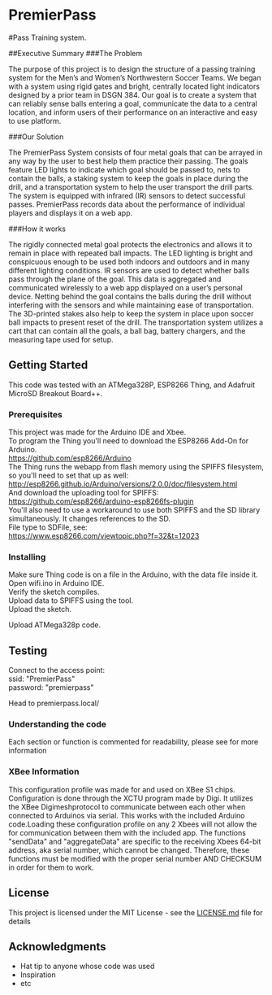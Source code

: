 # PremierPass
#Pass Training system.

##Executive Summary
###The Problem

The purpose of this project is to design the structure of a passing training system for the Men’s and Women’s Northwestern Soccer Teams. We began with a system using rigid gates and bright, centrally located light indicators designed by a prior team in DSGN 384. Our goal is to create a system that can reliably sense balls entering a goal, communicate the data to a central location, and inform users of their performance on an interactive and easy to use platform.  

###Our Solution  

The PremierPass System consists of four metal goals that can be arrayed in any way by the user to best help them practice their passing. The goals feature LED lights to indicate which goal should be passed to, nets to contain the balls, a staking system to keep the goals in place during the drill, and a transportation system to help the user transport the drill parts. The system is equipped with infrared (IR) sensors to detect successful passes. PremierPass records data about the performance of individual players and displays it on a web app.  

###How it works  

The rigidly connected metal goal protects the electronics and allows it to remain in place with repeated ball impacts. The LED lighting is bright and conspicuous enough to be used both indoors and outdoors and in many different lighting conditions. IR sensors are used to detect whether balls pass through the plane of the goal. This data is aggregated and communicated wirelessly to a web app displayed on a user’s personal device. Netting behind the goal contains the balls during the drill without interfering with the sensors and while maintaining ease of transportation. The 3D-printed stakes also help to keep the system in place upon soccer ball impacts to present reset of the drill. The transportation system utilizes a cart that can contain all the goals, a ball bag, battery chargers, and the measuring tape used for setup.  


## Getting Started

This code was tested with an ATMega328P, ESP8266 Thing, and Adafruit MicroSD Breakout Board++.

### Prerequisites

This project was made for the Arduino IDE and Xbee.  
To program the Thing you'll need to download the ESP8266 Add-On for Arduino.  
https://github.com/esp8266/Arduino  
The Thing runs the webapp from flash memory using the SPIFFS filesystem, so you'll need to set that up as well:   
http://esp8266.github.io/Arduino/versions/2.0.0/doc/filesystem.html  
And download the uploading tool for SPIFFS:   
https://github.com/esp8266/arduino-esp8266fs-plugin  
You'll also need to use a workaround to use both SPIFFS and the SD library simultaneously. It changes references to the SD.  
File type to SDFile, see:   
https://www.esp8266.com/viewtopic.php?f=32&t=12023  


### Installing

Make sure Thing code is on a file in the Arduino, with the data file inside it.  
Open wifi.ino in Arduino IDE.  
Verify the sketch compiles.  
Upload data to SPIFFS using the tool.  
Upload the sketch.  
  
Upload ATMega328p code.  
  
## Testing
  
Connect to the access point:  
ssid: "PremierPass"  
password: "premierpass"  
  
Head to premierpass.local/  

### Understanding the code

Each section or function is commented for readability, please see for more information

### XBee Information

This configuration profile was made for and used on XBee S1 chips. Configuration is done through the XCTU program made by Digi. It utilizes the XBee Digimeshprotocol to communicate between each other when connected to Arduinos via serial. This works with the included Arduino code.Loading these configuration profile on any 2 Xbees will not allow the for communication between them with the included app. The functions "sendData" and "aggregateData" are specific to the receiving Xbees 64-bit address, aka serial number, which cannot be changed. Therefore, these functions must be modified with the proper serial number AND CHECKSUM in order for them to work.


## License

This project is licensed under the MIT License - see the [LICENSE.md](LICENSE.md) file for details

## Acknowledgments

* Hat tip to anyone whose code was used
* Inspiration
* etc
